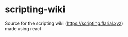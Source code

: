 # scripting-wiki
Source for the scripting wiki (https://scripting.flarial.xyz)<br>
made using react
